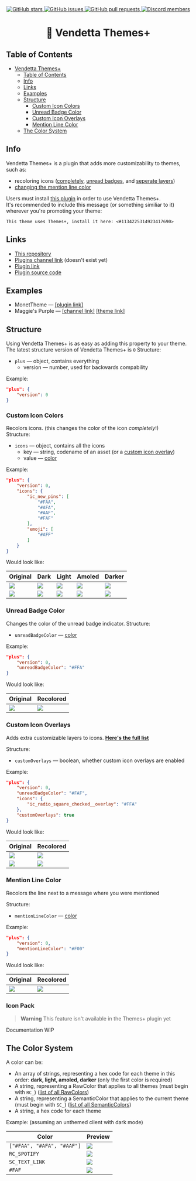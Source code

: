 <div align="center">
	<a href="https://github.com/Gabe616/VendettaThemesPlus/stargazers">
		<img alt="GitHub stars" src="https://img.shields.io/github/stars/Gabe616/VendettaThemesPlus?style=for-the-badge&color=b4befe&labelColor=1e1e2e&logo=starship&logoColor=fff">
	</a>
	<a href="https://github.com/Gabe616/VendettaThemesPlus/issues">
		<img alt="GitHub issues" src="https://img.shields.io/github/issues/Gabe616/VendettaThemesPlus?style=for-the-badge&color=74c7ec&labelColor=1e1e2e&logo=gitbook&logoColor=fff">
	</a>
	<a href="https://github.com/Gabe616/VendettaThemesPlus/issues">
		<img alt="GitHub pull requests" src="https://img.shields.io/github/issues-pr/Gabe616/VendettaThemesPlus?style=for-the-badge&color=a6e3a1&labelColor=1e1e2e&logo=saucelabs&logoColor=fff">
	</a>
	<a href="https://discord.gg/n9QQ4XhhJP">
		<img alt="Discord members" src="https://img.shields.io/discord/1015931589865246730?style=for-the-badge&color=eba0ac&labelColor=1e1e2e&logo=discord&logoColor=fff">
	</a>
</div>
<div align="center">
    <h1>🎨 Vendetta Themes+</h1>
</div>

## Table of Contents

- [Vendetta Themes+](#-vendetta-themes)
  - [Table of Contents](#table-of-contents)
  - [Info](#info)
  - [Links](#links)
  - [Examples](#examples)
  - [Structure](#structure)
    - [Custom Icon Colors](#custom-icon-colors)
    - [Unread Badge Color](#unread-badge-color)
    - [Custom Icon Overlays](#custom-icon-overlays)
    - [Mention Line Color](#mention-line-color)
  - [The Color System](#the-color-system)

## Info

Vendetta Themes+ is a plugin that adds more customizability to themes, such as:

- recoloring icons ([completely](#custom-icon-colors), [unread badges](#unread-badge-color), and [seperate layers](#custom-icon-overlays))
- [changing the mention line color](#mention-line-color)

Users must install [this plugin](https://vendetta.nexpid.xyz/monet-theme) in order to use Vendetta Themes+.  
It's recommended to include this message (or something similiar to it) wherever you're promoting your theme:

```
This theme uses Themes+, install it here: <#1134225314923417690>
```

## Links

- [This repository](https://github.com/Gabe616/VendettaThemesPlus)
- [Plugins channel link](#) (doesn't exist yet)
- [Plugin link](https://vendetta.nexpid.xyz/themes-plus)
- [Plugin source code](https://github.com/Gabe616/VendettaPlugins/tree/main/plugins/themes-plus)

## Examples

- MonetTheme — [\[plugin link\]](https://vendetta.nexpid.xyz/monet-theme)
- Maggie's Purple — [\[channel link\]](https://discord.com/channels/1015931589865246730/1137102371172917380) [\[theme link\]](https://raw.githubusercontent.com/maggster165/vendettathemes/main/maggiespurple.json)

## Structure

Using Vendetta Themes+ is as easy as adding this property to your theme.  
The latest structure version of Vendetta Themes+ is `0`
Structure:

- `plus` — object, contains everything
  - version — number, used for backwards compability

Example:

```json
"plus": {
	"version": 0
}
```

### Custom Icon Colors

Recolors icons. (this changes the color of the icon _completely_!)  
Structure:

- `icons` — object, contains all the icons
  - key — string, codename of an asset (or a [custom icon overlay](#custom-icon-overlays))
  - value — [color](#the-color-system)

Example:

```json
"plus": {
	"version": 0,
	"icons": {
		"ic_new_pins": [
			"#FAA",
			"#AFA",
			"#AAF",
			"#FAF"
		],
		"emoji": [
			"#AFF"
		]
	}
}
```

Would look like:

| Original                                     | Dark                                     | Light                                     | Amoled                                     | Darker                                     |
| -------------------------------------------- | ---------------------------------------- | ----------------------------------------- | ------------------------------------------ | ------------------------------------------ |
| ![](./assets/icons/ic_new_pins/original.png) | ![](./assets/icons/ic_new_pins/dark.png) | ![](./assets/icons/ic_new_pins/light.png) | ![](./assets/icons/ic_new_pins/amoled.png) | ![](./assets/icons/ic_new_pins/darker.png) |
| ![](./assets/icons/emoji/original.png)       | ![](./assets/icons/emoji/dark.png)       | ![](./assets/icons/emoji/original.png)    | ![](./assets/icons/emoji/dark.png)         | ![](./assets/icons/emoji/dark.png)         |

### Unread Badge Color

Changes the color of the unread badge indicator.
Structure:

- `unreadBadgeColor` — [color](#the-color-system)

Example:

```json
"plus": {
	"version": 0,
	"unreadBadgeColor": "#FFA"
}
```

Would look like:

| Original                                      | Recolored                                      |
| --------------------------------------------- | ---------------------------------------------- |
| ![](./assets/unread-badge-color/original.png) | ![](./assets/unread-badge-color/recolored.png) |

### Custom Icon Overlays

Adds extra customizable layers to icons. [**Here's the full list**](./CUSTOM_ICON_OVERLAYS.md)

Structure:

- `customOverlays` — boolean, whether custom icon overlays are enabled

Example:

```json
"plus": {
	"version": 0,
	"unreadBadgeColor": "#FAF",
	"icons": {
		"ic_radio_square_checked__overlay": "#FFA"
	},
	"customOverlays": true
}
```

Would look like:

| Original                                                          | Recolored                                                          |
| ----------------------------------------------------------------- | ------------------------------------------------------------------ |
| ![](./assets/custom-overlay/ic_new_pins/original.png)             | ![](./assets/custom-overlay/ic_new_pins/recolored.png)             |
| ![](./assets/custom-overlay/ic_radio_square_checked/original.png) | ![](./assets/custom-overlay/ic_radio_square_checked/recolored.png) |

### Mention Line Color

Recolors the line next to a message where you were mentioned

Structure:

- `mentionLineColor` — [color](#the-color-system)

Example:

```json
"plus": {
	"version": 0,
	"mentionLineColor": "#F00"
}
```

Would look like:

| Original                                      | Recolored                                      |
| --------------------------------------------- | ---------------------------------------------- |
| ![](./assets/mention-line-color/original.png) | ![](./assets/mention-line-color/recolored.png) |

### Icon Pack

> **Warning**
> This feature isn't available in the Themes+ plugin yet

Documentation WIP

## The Color System

A color can be:

- An array of strings, representing a hex code for each theme in this order: **dark, light, amoled, darker** (only the first color is required)
- A string, representing a RawColor that applies to all themes (must begin with `RC_`) ([list of all RawColors](https://github.com/Gabe616/VendettaThemeUtil/blob/main/colors/latest/RawColors.json))
- A string, representing a SemanticColor that applies to the current theme (must begin with `SC_`) ([list of all SemanticColors](https://github.com/Gabe616/VendettaThemeUtil/blob/main/colors/latest/SemanticColors.json))
- A string, a hex code for each theme

Example: (assuming an unthemed client with dark mode)

| Color                      | Preview                         |
| -------------------------- | ------------------------------- |
| `["#FAA", "#AFA", "#AAF"]` | ![](./assets/colors/first.svg)  |
| `RC_SPOTIFY`               | ![](./assets/colors/second.svg) |
| `SC_TEXT_LINK`             | ![](./assets/colors/third.svg)  |
| `#FAF`                     | ![](./assets/colors/fourth.svg) |
